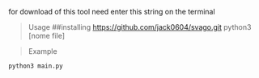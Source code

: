 for download of this tool need enter this string on the terminal
>Usage
>##installing
 https://github.com/jack0604/svago.git
    python3 [nome file]

>Example

    python3 main.py
